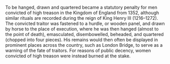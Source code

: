 
To be hanged, drawn and quartered became a statutory penalty for men convicted of high treason in the Kingdom of England from 1352, although similar rituals are recorded during the reign of King Henry III (1216–1272). The convicted traitor was fastened to a hurdle, or wooden panel, and drawn by horse to the place of execution, where he was then hanged (almost to the point of death), emasculated, disembowelled, beheaded, and quartered (chopped into four pieces). His remains would then often be displayed in prominent places across the country, such as London Bridge, to serve as a warning of the fate of traitors. For reasons of public decency, women convicted of high treason were instead burned at the stake.
